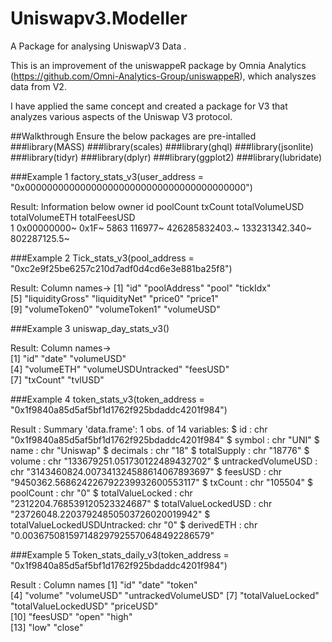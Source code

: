 # Uniswapv3.Modeller
A Package for analysing UniswapV3 Data .

This is an improvement of the uniswappeR package by Omnia Analytics (https://github.com/Omni-Analytics-Group/uniswappeR), which analyszes data from V2.

I have applied the same concept and created a package for V3 that analyzes various aspects of the Uniswap V3 protocol.


##Walkthrough
Ensure the below packages are pre-intalled 
###library(MASS)
###library(scales)
###library(ghql)
###library(jsonlite)
###library(tidyr)
###library(dplyr)
###library(ggplot2)
###library(lubridate)


###Example 1
factory_stats_v3(user_address = "0x0000000000000000000000000000000000000000")

Result: Information below 
 owner       id    poolCount txCount totalVolumeUSD totalVolumeETH totalFeesUSD
  <chr>       <chr> <chr>     <chr>   <chr>          <chr>          <chr>       
1 0x00000000~ 0x1F~ 5863      116977~ 426285832403.~ 133231342.340~ 802287125.5~

 ###Example 2
Tick_stats_v3(pool_address = "0xc2e9f25be6257c210d7adf0d4cd6e3e881ba25f8")

Result: Column names->
[1] "id"             "poolAddress"    "pool"           "tickIdx"       
[5] "liquidityGross" "liquidityNet"   "price0"         "price1"        
[9] "volumeToken0"   "volumeToken1"   "volumeUSD"

###Example 3
uniswap_day_stats_v3() 

 Result: Column names->  
[1] "id"                 "date"               "volumeUSD"         
[4] "volumeETH"          "volumeUSDUntracked" "feesUSD"           
[7] "txCount"            "tvlUSD"
  
 ###Example 4
 token_stats_v3(token_address = "0x1f9840a85d5af5bf1d1762f925bdaddc4201f984")
 
 Result : Summary 
  'data.frame':	1 obs. of  14 variables:
 $ id                          : chr "0x1f9840a85d5af5bf1d1762f925bdaddc4201f984"
 $ symbol                      : chr "UNI"
 $ name                        : chr "Uniswap"
 $ decimals                    : chr "18"
 $ totalSupply                 : chr "18776"
 $ volume                      : chr "133679251.051730122489432702"
 $ untrackedVolumeUSD          : chr "3143460824.007341324588614067893697"
 $ feesUSD                     : chr "9450362.568624226792239932600553117"
 $ txCount                     : chr "105504"
 $ poolCount                   : chr "0"
 $ totalValueLocked            : chr "2312204.768539120523324687"
 $ totalValueLockedUSD         : chr "23726048.22037924850503726020019942"
 $ totalValueLockedUSDUntracked: chr "0"
 $ derivedETH                  : chr "0.003675081597148297925570648492286579"
  
  
 ###Example 5
 Token_stats_daily_v3(token_address = "0x1f9840a85d5af5bf1d1762f925bdaddc4201f984")
  
  Result : Column names
 [1] "id"                  "date"                "token"              
 [4] "volume"              "volumeUSD"           "untrackedVolumeUSD" 
 [7] "totalValueLocked"    "totalValueLockedUSD" "priceUSD"           
[10] "feesUSD"             "open"                "high"               
[13] "low"                 "close"
